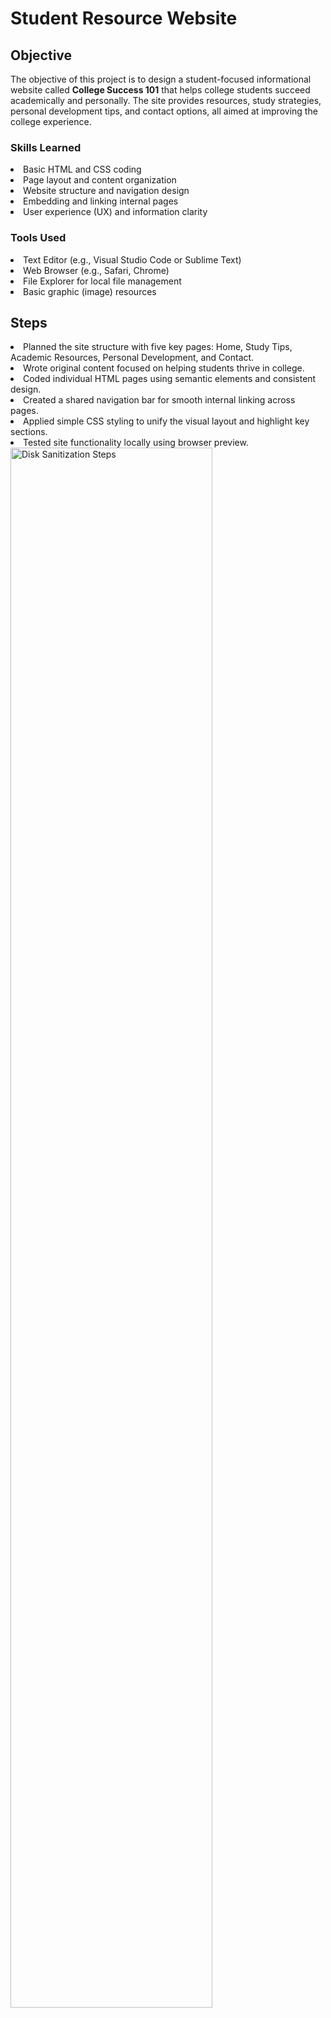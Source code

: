 # Student Resource Website

## Objective

The objective of this project is to design a student-focused informational website called <strong>College Success 101</strong> that helps college students succeed academically and personally. The site provides resources, study strategies, personal development tips, and contact options, all aimed at improving the college experience.</p>


### Skills Learned

<li>Basic HTML and CSS coding
<li>Page layout and content organization
<li>Website structure and navigation design
<li>Embedding and linking internal pages
<li>User experience (UX) and information clarity

### Tools Used

<li>Text Editor (e.g., Visual Studio Code or Sublime Text)</li>
        <li>Web Browser (e.g., Safari, Chrome)</li>
        <li>File Explorer for local file management</li>
        <li>Basic graphic (image) resources</li>

## Steps

<li>Planned the site structure with five key pages: Home, Study Tips, Academic Resources, Personal Development, and Contact.</li>
        <li>Wrote original content focused on helping students thrive in college.</li>
        <li>Coded individual HTML pages using semantic elements and consistent design.</li>
        <li>Created a shared navigation bar for smooth internal linking across pages.</li>
        <li>Applied simple CSS styling to unify the visual layout and highlight key sections.</li>
        <li>Tested site functionality locally using browser preview.</li>



<img src="Screenshot 2025-06-23 at 10.07.53 PM" height="80%" width="80%" alt="Disk Sanitization Steps"/>

